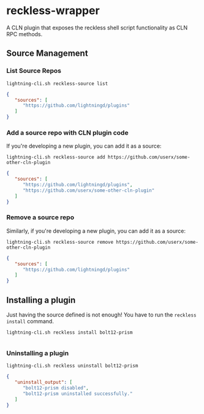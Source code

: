 # reckless-wrapper

A CLN plugin that exposes the reckless shell script functionality as CLN RPC methods.

## Source Management

### List Source Repos

`lightning-cli.sh reckless-source list`
```json
{
   "sources": [
      "https://github.com/lightningd/plugins"
   ]
}
```

### Add a source repo with CLN plugin code

If you're developing a new plugin, you can add it as a source:

`lightning-cli.sh reckless-source add https://github.com/userx/some-other-cln-plugin`

```json
{
   "sources": [
      "https://github.com/lightningd/plugins",
      "https://github.com/userx/some-other-cln-plugin"
   ]
}
```

### Remove a source repo

Similarly, if you're developing a new plugin, you can add it as a source:

`lightning-cli.sh reckless-source remove https://github.com/userx/some-other-cln-plugin`

```json
{
   "sources": [
      "https://github.com/lightningd/plugins"
   ]
}
```

## Installing a plugin

Just having the source defined is not enough! You have to run the `reckless install` command.

`lightning-cli.sh reckless install bolt12-prism`

```json

```

### Uninstalling a plugin

`lightning-cli.sh reckless uninstall bolt12-prism`
```json
{
   "uninstall_output": [
      "bolt12-prism disabled",
      "bolt12-prism uninstalled successfully."
   ]
}
```